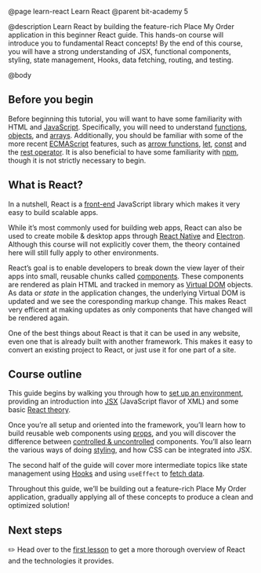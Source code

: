@page learn-react Learn React
@parent bit-academy 5

@description Learn React by building the feature-rich Place My Order application in this beginner React guide. This hands-on course will introduce you to fundamental React concepts! By the end of this course, you will have a strong understanding of JSX, functional components, styling, state management, Hooks, data fetching, routing, and testing.

@body

## Before you begin

Before beginning this tutorial, you will want to have some familiarity with HTML and [JavaScript](https://www.bitovi.com/academy/learn-advanced-javascript.html). Specifically, you will need to understand [functions](https://developer.mozilla.org/en-US/docs/Web/JavaScript/Guide/Functions), [objects](https://developer.mozilla.org/en-US/docs/Web/JavaScript/Reference/Global_Objects/Object), and [arrays](https://developer.mozilla.org/en-US/docs/Web/JavaScript/Reference/Global_Objects/Array). Additionally, you should be familiar with some of the more recent [ECMAScript](https://medium.com/sons-of-javascript/javascript-an-introduction-to-es6-1819d0d89a0f) features, such as [arrow functions](https://developer.mozilla.org/en-US/docs/Web/JavaScript/Reference/Functions/Arrow_functions), [let](https://developer.mozilla.org/en-US/docs/Web/JavaScript/Reference/Statements/let), [const](https://developer.mozilla.org/en-US/docs/Web/JavaScript/Reference/Statements/const) and the [rest operator](https://developer.mozilla.org/en-US/docs/Web/JavaScript/Reference/Functions/rest_parameters). It is also beneficial to have some familiarity with [npm](https://docs.npmjs.com/about-npm/), though it is not strictly necessary to begin.

## What is React?

In a nutshell, React is a [front-end](https://www.coursereport.com/blog/front-end-development-vs-back-end-development-where-to-start) JavaScript library which makes it very easy to build scalable apps.

While it’s most commonly used for building web apps, React can also be used to create mobile & desktop apps through [React Native](https://reactnative.dev/) and [Electron](https://www.electronjs.org/). Although this course will not explicitly cover them, the theory contained here will still fully apply to other environments.

React’s goal is to enable developers to break down the view layer of their apps into small, reusable chunks called [components](https://reactjs.org/docs/components-and-props.html). These components are rendered as plain HTML and tracked in memory as [Virtual DOM](https://reactjs.org/docs/faq-internals.html) objects. As data or _state_ in the application changes, the underlying Virtual DOM is updated and we see the coresponding markup change. This makes React very efficent at making updates as only components that have changed will be rendered again.

One of the best things about React is that it can be used in any website, even one that is already built with another framework. This makes it easy to convert an existing project to React, or just use it for one part of a site.

## Course outline

This guide begins by walking you through how to [set up an environment](learn-react/setting-up-your-environment.html), providing an introduction into [JSX](learn-react/intro-to-jsx.html) (JavaScript flavor of XML) and some basic [React theory](learn-react/components.html).

Once you’re all setup and oriented into the framework, you’ll learn how to build reusable web components using [props](learn-react/props.html), and you will discover the difference between [controlled & uncontrolled](learn-react/controlled-vs-uncontrolled.html) components. You’ll also learn the various ways of doing [styling](learn-react/styling-in-react.html), and how CSS can be integrated into JSX.

The second half of the guide will cover more intermediate topics like state management using [Hooks](learn-react/managing-complex-state.html) and using `useEffect` to [fetch data](learn-react/making-http-requests.html).

Throughout this guide, we’ll be building out a feature-rich Place My Order application, gradually applying all of these concepts to produce a clean and optimized solution!

## Next steps

✏️ Head over to the [first lesson](learn-react/intro-to-react.html) to get a more thorough overview of React and the technologies it provides.
